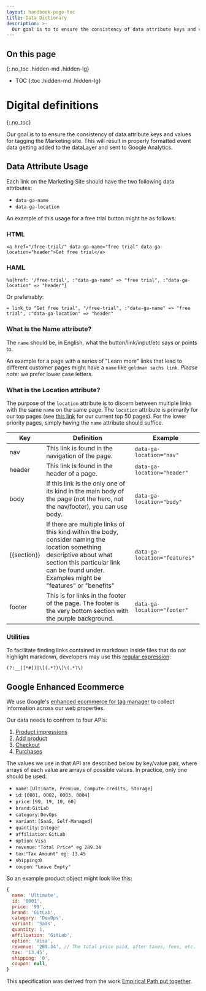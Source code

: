 ```yaml
---
layout: handbook-page-toc
title: Data Dictionary
description: >-
  Our goal is to to ensure the consistency of data attribute keys and values for tagging the Marketing site. This will result in properly formatted event data getting added to the dataLayer and sent to Google Analytics.
---
```


## On this page
{:.no_toc .hidden-md .hidden-lg}

- TOC
{:toc .hidden-md .hidden-lg}

# Digital definitions
{:.no_toc}

Our goal is to to ensure the consistency of data attribute keys and values for tagging the Marketing site. This will result in properly formatted event data getting added to the dataLayer and sent to Google Analytics.

## Data Attribute Usage

Each link on the Marketing Site should have the two following data attributes:

- `data-ga-name`
- `data-ga-location`

An example of this usage for a free trial button might be as follows:

### HTML

```
<a href="/free-trial/" data-ga-name="free trial" data-ga-location="header">Get free trial</a>
```

### HAML

```
%a{href: '/free-trial', :"data-ga-name" => "free trial", :"data-ga-location" => "header"}
```

Or preferrably:

```
= link_to "Get free trial", "/free-trial", :"data-ga-name" => "free trial", :"data-ga-location" => "header"
```

### What is the Name attribute?

The `name` should be, in English, what the button/link/input/etc says or points to.

An example for a page with a series of "Learn more" links that lead to different customer pages might have a `name` like `goldman sachs link`. *Please note:* we prefer lower case letters.

### What is the Location attribute?

The purpose of the `location` attribute is to discern between multiple links with the same `name` on the same page. The `location` attribute is primarily for our top pages (see [this link](https://gitlab.com/groups/gitlab-com/marketing/digital-experience/-/epics/80) for our current top 50 pages). For the lower priority pages, simply having the `name` attribute should suffice.

| Key | Definition | Example |
| --- | ---------- | ------- |
| nav | This link is found in the navigation of the page. | `data-ga-location="nav"` |
| header | This link is found in the header of a page. | `data-ga-location="header"` |
| body | If this link is the only one of its kind in the main body of the page (not the hero, not the nav/footer), you can use body.  | `data-ga-location="body"` |
| {{section}} | If there are multiple links of this kind within the body, consider naming the location something descriptive about what section this particular link can be found under. Examples might be "features" or "benefits" | `data-ga-location="features"` |
| footer | This is for links in the footer of the page. The footer is the very bottom section with the purple background.  | `data-ga-location="footer"` |

### Utilities

To facilitate finding links contained in markdown inside files that do not highlight markdown, developers may use this [regular expression](https://en.wikipedia.org/wiki/Regular_expression): 

```
(?:__|[*#])|\[(.*?)\]\(.*?\)
```

## Google Enhanced Ecommerce

We use Google's [enhanced ecommerce for tag manager](https://developers.google.com/analytics/devguides/collection/ua/gtm/enhanced-ecommerce) to collect information across our web properties. 

Our data needs to confrom to four APIs:

1. [Product impressions](https://developers.google.com/analytics/devguides/collection/ua/gtm/enhanced-ecommerce#product-impressions)
1. [Add product](https://developers.google.com/analytics/devguides/collection/ua/gtm/enhanced-ecommerce#add)
1. [Checkout](https://developers.google.com/analytics/devguides/collection/ua/gtm/enhanced-ecommerce#checkout)
1. [Purchases](https://developers.google.com/analytics/devguides/collection/ua/gtm/enhanced-ecommerce#purchases)

The values we use in that API are described below by key/value pair, where arrays of each value are arrays of possible values. In practice, only one should be used: 

- `name`: `[Ultimate, Premium, Compute credits, Storage]`
- `id`: `[0001, 0002, 0003, 0004]`
- `price`: `[99, 19, 10, 60]`
- `brand`: `GitLab`
- `category`: `DevOps`
- `variant`: `[SaaS, Self-Managed]`
- `quantity`: `Integer`
- `affiliation`: `GitLab`
- `option`: `Visa`
- `revenue`: `"Total Price" eg 289.34`
- `tax`:`"Tax Amount" eg: 13.45`
- `shipping`:`0`
- `coupon`: `"Leave Empty"`

So an example product object might look like this:

```js
{
  name: 'Ultimate',
  id: '0001',
  price: '99',
  brand: 'GitLab',
  category: 'DevOps',
  variant: 'Saas',
  quantity: 1,
  affiliation: 'GitLab',
  option: 'Visa',
  revenue: '289.34', // The total price paid, after taxes, fees, etc.
  tax: '13.45',
  shipping: '0',
  coupon: null,
}
```

This specification was derived from the work [Empirical Path put together](https://gitlab.com/groups/gitlab-com/marketing/digital-experience/-/uploads/f252fc80f1dd6799d19e4d57d6b4c239/Gitlab_GTM_DataLayer_Spec.pdf).
